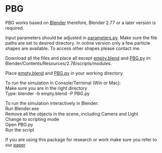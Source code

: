 # PBG
PBG works based on [Blender](https://www.blender.org/foundation)  therefore, Blender 2.77 or a later version is required.


Input parameters should be adjusted in [parameters.py](https://github.com/bpartopour/PBG/blob/master/parameters.py). 
Make sure the file paths are set to desired directory. 
In online version only a few particle shapes are available. To access other shapes please contact me. 

Download all the files and place all except [empty.blend](https://github.com/bpartopour/PBG/blob/master/empty.blend) and [PBG.py](https://github.com/bpartopour/PBG/blob/master/empty.blend) in:  
  Blender/Contents/Resources/2.78/scripts/modules.  
  
Place [empty.blend](https://github.com/bpartopour/PBG/blob/master/empty.blend) and [PBG.py](https://github.com/bpartopour/PBG/blob/master/empty.blend) in your working directory.   

To run the simulation in Console/Terminal (Win or Mac):   
  Make sure you are in the right directory  
  Type: blender -b empty.blend -P PBG.py   

To run the simulation interactively in Blender:  
  Run Blender.exe   
  Remove all the objects in the scene, including Camera and Light  
  Change to scripting mode  
  Open PBG.py   
  Run the script     
  
If you are using this package for research or work make sure you refer to our [paper](https://doi.org/10.1016/j.powtec.2017.09.009)
